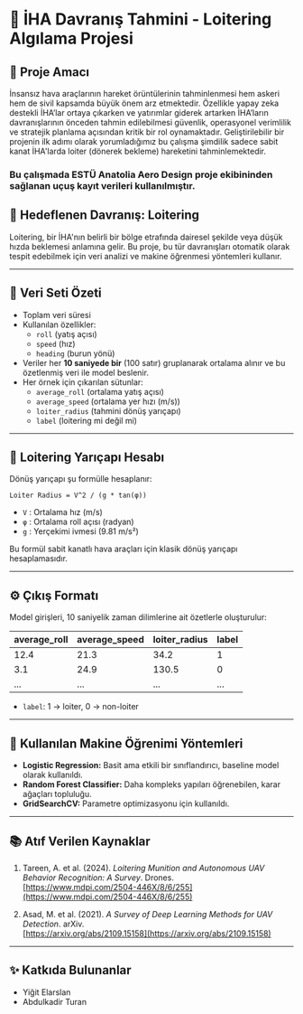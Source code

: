 # 📡 İHA Davranış Tahmini - Loitering Algılama Projesi

## 🧠 Proje Amacı  
İnsansız hava araçlarının hareket örüntülerinin tahminlenmesi hem askeri hem de sivil kapsamda büyük önem arz etmektedir. Özellikle yapay zeka destekli İHA’lar ortaya çıkarken ve yatırımlar giderek artarken İHA’ların davranışlarının önceden tahmin edilebilmesi güvenlik, operasyonel verimlilik ve stratejik planlama açısından kritik bir rol oynamaktadır. 
Geliştirilebilir bir projenin ilk adımı olarak yorumladığımız bu çalışma şimdilik sadece sabit kanat İHA'larda loiter (dönerek bekleme) hareketini tahminlemektedir. 

### Bu çalışmada ESTÜ Anatolia Aero Design proje ekibininden sağlanan uçuş kayıt verileri kullanılmıştır.


## 📌 Hedeflenen Davranış: Loitering  
Loitering, bir İHA'nın belirli bir bölge etrafında dairesel şekilde veya düşük hızda beklemesi anlamına gelir. Bu proje, bu tür davranışları otomatik olarak tespit edebilmek için veri analizi ve makine öğrenmesi yöntemleri kullanır.

---

## 📁 Veri Seti Özeti  

- Toplam veri süresi
- Kullanılan özellikler:
  - `roll` (yatış açısı)
  - `speed` (hız)
  - `heading` (burun yönü)
- Veriler her **10 saniyede bir** (100 satır) gruplanarak ortalama alınır ve bu özetlenmiş veri ile model beslenir.
- Her örnek için çıkarılan sütunlar:
  - `average_roll` (ortalama yatış açısı)
  - `average_speed` (ortalama yer hızı (m/s))
  - `loiter_radius` (tahmini dönüş yarıçapı)
  - `label` (loitering mi değil mi)

---

## 📐 Loitering Yarıçapı Hesabı  

Dönüş yarıçapı şu formülle hesaplanır:

```
Loiter Radius = V^2 / (g * tan(φ))
```

- `V` : Ortalama hız (m/s)
- `φ` : Ortalama roll açısı (radyan)
- `g` : Yerçekimi ivmesi (9.81 m/s²)

Bu formül sabit kanatlı hava araçları için klasik dönüş yarıçapı hesaplamasıdır.

---

## ⚙️ Çıkış Formatı  

Model girişleri, 10 saniyelik zaman dilimlerine ait özetlerle oluşturulur:

| average_roll | average_speed | loiter_radius | label |
|--------------|---------------|----------------|--------|
| 12.4         | 21.3          | 34.2           | 1      |
| 3.1          | 24.9          | 130.5          | 0      |
| ...          | ...           | ...            | ...    |

- `label`: 1 → loiter, 0 → non-loiter

---

## 🤖 Kullanılan Makine Öğrenimi Yöntemleri

- **Logistic Regression:** Basit ama etkili bir sınıflandırıcı, baseline model olarak kullanıldı.
- **Random Forest Classifier:** Daha kompleks yapıları öğrenebilen, karar ağaçları topluluğu.
- **GridSearchCV:** Parametre optimizasyonu için kullanıldı.

---


## 📚 Atıf Verilen Kaynaklar

1. Tareen, A. et al. (2024). *Loitering Munition and Autonomous UAV Behavior Recognition: A Survey*. Drones.  
   [https://www.mdpi.com/2504-446X/8/6/255](https://www.mdpi.com/2504-446X/8/6/255)

2. Asad, M. et al. (2021). *A Survey of Deep Learning Methods for UAV Detection*. arXiv.  
   [https://arxiv.org/abs/2109.15158](https://arxiv.org/abs/2109.15158)

---

## ✨ Katkıda Bulunanlar

- Yiğit Elarslan
- Abdulkadir Turan
